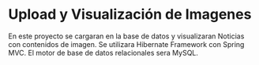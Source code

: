 # Upload y Visualización de Imagenes

En este proyecto se cargaran en la base de datos y visualizaran Noticias con contenidos de imagen.
Se utilizara Hibernate Framework con Spring MVC.
El motor de base de datos relacionales sera MySQL.
